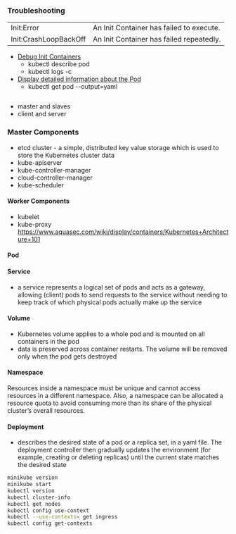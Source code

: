 

### Troubleshooting
|                       |                                          |
| --------------------- | ---------------------------------------- |
| Init:Error            | An Init Container has failed to execute. |
| Init:CrashLoopBackOff | An Init Container has failed repeatedly. |


- [Debug Init Containers](https://kubernetes.io/docs/tasks/debug-application-cluster/debug-init-containers/)
  - kubectl describe pod <pod-name>
  - kubectl logs <pod-name> -c <init-container-2>
- [Display detailed information about the Pod](https://kubernetes.io/docs/tasks/debug-application-cluster/determine-reason-pod-failure/)
  - kubectl get pod --output=yaml
```bash

```

- master and slaves
- client and server
### Master Components
- etcd cluster - a simple, distributed key value storage which is used to store the Kubernetes cluster data
- kube-apiserver
- kube-controller-manager
- cloud-controller-manager
- kube-scheduler

#### Worker Components
- kubelet
- kube-proxy
https://www.aquasec.com/wiki/display/containers/Kubernetes+Architecture+101
#### Pod
#### Service
- a service represents a logical set of pods and acts as a gateway, allowing (client) pods to send requests to the service without needing to keep track of which physical pods actually make up the service
#### Volume
- Kubernetes volume applies to a whole pod and is mounted on all containers in the pod
- data is preserved across container restarts. The volume will be removed only when the pod gets destroyed

#### Namespace
Resources inside a namespace must be unique and cannot access resources in a different namespace. Also, a namespace can be allocated a resource quota to avoid consuming more than its share of the physical cluster’s overall resources.

#### Deployment
- describes the desired state of a pod or a replica set, in a yaml file. The deployment controller then gradually updates the environment (for example, creating or deleting replicas) until the current state matches the desired state

```bash
minikube version
minikube start
kubectl version
kubectl cluster-info
kubectl get nodes
kubectl config use-context
kubectl --use-contexts= get ingress
kubectl config get-contexts
```